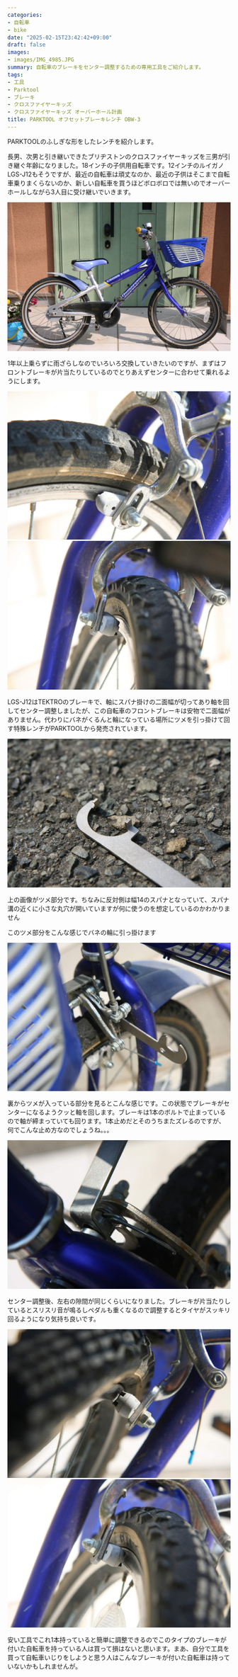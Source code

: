 ```yaml
---
categories:
- 自転車
- bike
date: "2025-02-15T23:42:42+09:00"
draft: false
images: 
- images/IMG_4985.JPG
summary: 自転車のブレーキをセンター調整するための専用工具をご紹介します。
tags:
- 工具
- Parktool
- ブレーキ
- クロスファイヤーキッズ
- クロスファイヤーキッズ オーバーホール計画
title: PARKTOOL オフセットブレーキレンチ OBW-3
---
```


PARKTOOLのふしぎな形をしたレンチを紹介します。

長男、次男と引き継いできたブリヂストンのクロスファイヤーキッズを三男が引き継ぐ年齢になりました。18インチの子供用自転車です。12インチのルイガノLGS-J12もそうですが、最近の自転車は頑丈なのか、最近の子供はそこまで自転車乗りまくらないのか、新しい自転車を買うほどボロボロでは無いのでオーバーホールしながら3人目に受け継いでいきます。

![クロスファイヤーキッズ](./images/IMG_4972.JPG)

1年以上乗らずに雨ざらしなのでいろいろ交換していきたいのですが、まずはフロントブレーキが片当たりしているのでとりあえずセンターに合わせて乗れるようにします。

![片当りしたフロントブレーキ](./images/IMG_4982.JPG) ![反対側は隙間が大きい](./images/IMG_4983.JPG)

LGS-J12はTEKTROのブレーキで、軸にスパナ掛けの二面幅が切ってあり軸を回してセンター調整しましたが、この自転車のフロントブレーキは安物で二面幅がありません。代わりにバネがくるんと輪になっている場所にツメを引っ掛けて回す特殊レンチがPARKTOOLから発売されています。

![オフセットブレーキレンチの先端部分](./images/IMG_4986.JPG)

上の画像がツメ部分です。ちなみに反対側は幅14のスパナとなっていて、スパナ溝の近くに小さな丸穴が開いていますが何に使うのを想定しているのかわかりません

このツメ部分をこんな感じでバネの輪に引っ掛けます

![オフセットブレーキレンチをブレーキに引っ掛ける](./images/IMG_4987.JPG)

裏からツメが入っている部分を見るとこんな感じです。この状態でブレーキがセンターになるようクッと軸を回します。ブレーキは1本のボルトで止まっているので軸が締まっていても回ります。1本止めだとそのうちまたズレるのですが、何でこんな止め方なのでしょうね。。。

![ばねの輪に引っ掛けて回転させる](./images/IMG_4988.JPG)

センター調整後、左右の隙間が同じくらいになりました。ブレーキが片当たりしているとスリスリ音が鳴るしペダルも重くなるので調整するとタイヤがスッキリ回るようになり気持ち良いです。

![センター調整後のブレーキ部](./images/IMG_4989.JPG) ![反対側も同様の隙間](./images/IMG_4990.JPG)

安い工具でこれ1本持っていると簡単に調整できるのでこのタイプのブレーキが付いた自転車を持っている人は買って損はないと思います。まあ、自分で工具を買って自転車いじりをしようと思う人はこんなブレーキが付いた自転車は持っていないかもしれませんが。

